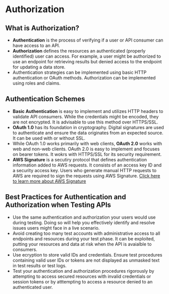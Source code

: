 # Authorization 

## What is Authorization? 
 
- **Authentication** is the process of verifying if a user or API consumer can have access to an API. 
- **Authorization** defines the resources an authenticated (properly identified) user can access. For example, a user might be authorized to use an endpoint for retrieving results but denied access to the endpoint for updating a data store. 
- Authentication strategies can be implemented using basic HTTP authentication or OAuth methods. Authorization can be implemented using roles and claims. 

## Authentication Schemes 
- **Basic Authentication** is easy to implement and utilizes HTTP headers to validate API consumers. While the credentials might be encoded, they are not encrypted. It is advisable to use this method over HTTPS/SSL. 
- **OAuth 1.0** has its foundation in cryptography. Digital signatures are used to authenticate and ensure the data originates from an expected source. It can be used with or without SSL. 
- While OAuth 1.0 works primarily with web clients, **OAuth 2.0** works with web and non-web clients. OAuth 2.0 is easy to implement and focuses on bearer tokens. It wokrs with HTTPS/SSL for its security requirement. 
- **AWS Signature** is a secutiry protocol that defines authentication information added to AWS requests. It consists of an access key ID and a security access key. Users who generate manual HTTP requests to AWS are required to sign the requests using AWS Signature. [Click here to learn more about AWS Signature](https://docs.aws.amazon.com/AmazonS3/latest/API/sig-v4-authenticating-requests.html)

## Best Practices for Authentication and Authorization when Testing APIs

- Use the same authentication and authorization your users would use during testing. Doing so will help you effectively identify and resolve issues users might face in a live scenario. 
- Avoid creating too many test accounts with administrative access to all endpoints and resources during your test phase. It can be exploited, putting your resources and data at risk when the API is avaialble to consumers. 
- Use ecryption to store valid IDs and credentials. Ensure test procedures containing valid user IDs or tokens are not displayed as unmasked text in test results or test logs. 
- Test your authentication and authorization procedures rigorously by attempting to access secured resources with invalid credentials or session tokens or by atttempting to access a resource denied to an authenticated user. 
